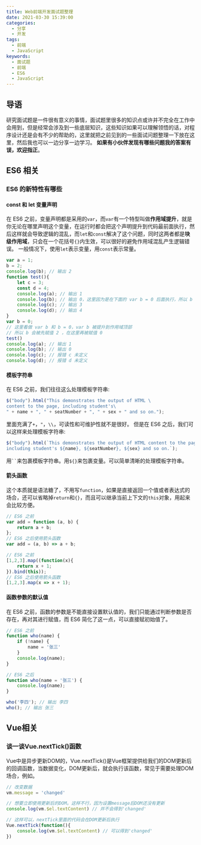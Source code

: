 ```yaml
---
title: Web前端开发面试题整理
date: 2021-03-30 15:39:00
categories: 
  - 分享
  - 开发
tags:
  - 前端
  - JavaScript
keywords: 
  - 面试题
  - 前端
  - ES6
  - JavaScript
---
```


## 导语

研究面试题是一件很有意义的事情，面试题里很多的知识点或许并不完全在工作中会用到，但是经常会涉及到一些底层知识，这些知识如果可以理解领悟的话，对程序设计还是会有不少的帮助的，这里就把之前见到的一些面试问题整理一下放在这里，然后我也可以一边分享一边学习。
**如果有小伙伴发现有哪些问题我的答案有误，欢迎指正**。



## ES6 相关
### ES6 的新特性有哪些

#### const 和 let 变量声明

在 ES6 之前，变量声明都是采用的`var`，而`var`有一个特型叫做**作用域提升**，就是你无论在哪里声明这个变量，在运行时都会把这个声明提升到代码最前面执行，然后这样就会导致逻辑的混乱，而`let`和`const`解决了这个问题，同时这两者都是**块级作用域**，只会在一个花括号`{}`内生效，可以很好的避免作用域混乱产生逻辑错误。
一般情况下，使用`let`表示变量，用`const`表示常量。

```javascript
var a = 1;
b = 2;
console.log(b); // 输出 2
function test(){
	let c = 3;
	const d = 4;
	console.log(a); // 输出 1
	console.log(b); // 输出 0，这里因为是在下面的 var b = 0 后面执行，所以 b 被赋值 0
	console.log(c); // 输出 3
	console.log(d); // 输出 4
}
var b = 0;
// 这里看做 var b 和 b = 0，var b 被提升到作用域顶部
// 所以 b 会被先赋值 2 ，在这里再被赋值 0
test()
console.log(a); // 输出 1
console.log(b); // 输出 0
console.log(c); // 报错 c 未定义
console.log(d); // 报错 d 未定义
```

#### 模板字符串
在 ES6 之前，我们往往这么处理模板字符串:

```javascript
$("body").html("This demonstrates the output of HTML \
content to the page, including student's\
" + name + ", " + seatNumber + ", " + sex + " and so on.");
```

里面充满了`+`，`"`，`\\`，可读性和可维护性就不是很好。
但是在 ES6 之后，我们可以这样来处理模板字符串:

```javascript
$("body").html(`This demonstrates the output of HTML content to the page, 
including student's ${name}, ${seatNumber}, ${sex} and so on.`);
```

<p>用<code>``</code>来包裹模板字符串。用<code>${}</code>来包裹变量。可以简单清晰的处理模板字符串。</p>

#### 箭头函数
这个本质就是语法糖了，不用写`function`，如果是直接返回一个值或者表达式的场合，还可以省略掉`return`和`{}`，而且可以继承当前上下文的`this`对象，用起来会比较方便。

```javascript
// ES6 之前
var add = function (a, b) {
    return a + b;
};
// ES6 之后使用箭头函数
var add = (a, b) => a + b;

// ES6 之前
[1,2,3].map((function(x){
    return x + 1;
}).bind(this));
// ES6 之后使用箭头函数
[1,2,3].map(x => x + 1);
```

#### 函数参数的默认值

在 ES6 之前，函数的参数是不能直接设置默认值的，我们只能通过判断参数是否存在，再对其进行赋值，而 ES6 简化了这一点，可以直接赋初始值了。

```javascript
// ES6 之前
function who(name) {
    if (!name) {
        name = '张三'
    }
    console.log(name);
}

// ES6 之后
function who(name = '张三') {
    console.log(name);
}

who('李四'); // 输出 李四
who(); // 输出 张三
```

## Vue相关
### 谈一谈Vue.nextTick()函数
Vue中是异步更新DOM的，Vue.nextTick()是Vue框架提供给我们的DOM更新后的回调函数，当数据变化，DOM更新后，就会执行该函数，常见于需要处理DOM场合，例如。
```javascript
// 改变数据
vm.message = 'changed'

// 想要立即使用更新后的DOM。这样不行，因为设置message后DOM还没有更新
console.log(vm.$el.textContent) // 并不会得到'changed'

// 这样可以，nextTick里面的代码会在DOM更新后执行
Vue.nextTick(function(){
    console.log(vm.$el.textContent) // 可以得到'changed'
})
```